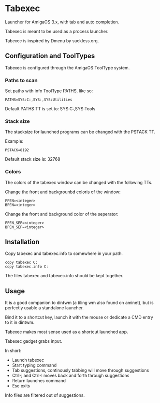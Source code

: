 # Tabexec

Launcher for AmigaOS 3.x, with tab and auto completion.

Tabexec is meant to be used as a process launcher.

Tabexec is inspired by Dmenu by suckless.org.

## Configuration and ToolTypes

Tabexec is configured through the AmigaOS ToolType system.

### Paths to scan

Set paths with info ToolType PATHS, like so:

```
PATHS=SYS:C:,SYS:,SYS:Utilities
```

Default PATHS TT is set to: SYS:C:,SYS:Tools

### Stack size

The stacksize for launched programs can be changed with the
PSTACK TT.

Example:
```
PSTACK=8192
```

Default stack size is: 32768

### Colors

The colors of the tabexec window can be changed with the following TTs.

Change the front and backgrounbd coloris of the window:
```
FPEN=<integer>
BPEN=<integer>
```

Change the front and background color of the seperator:
```
FPEN_SEP=<integer>
BPEN_SEP=<integer>
```

## Installation

Copy tabexec and tabexec.info to somewhere in your path.

```
copy tabexec C:
copy tabexec.info C:
```

The files tabexec and tabexec.info should be kept together.

## Usage

It is a good companion to dintwm (a tiling wm also found on aminet),
but is perfectly usable a standalone launcher.

Bind it to a shortcut key, launch it with the mouse or dedicate a CMD entry
to it in dintwm.

Tabexec makes most sense used as a shortcut launched app.

Tabexec gadget grabs input.

In short:

* Launch tabexec
* Start typing command
* Tab suggestions, continously tabbing will move through suggestions
* Ctrl-j and Ctrl-l moves back and forth through suggestions
* Return launches command
* Esc exits

Info files are filtered out of suggestions.
